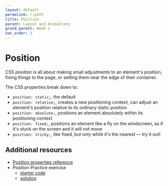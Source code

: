 ```yaml
---
layout: default
permalink: /:path
title: Position
parent: Layout and Animations
grand_parent: Week 1
nav_order: 3
---
```


# Position

CSS _position_ is all about making small adjustments to an element's position, fixing things to the page, or setting them near the edge of their container.

The CSS properties break down to:

- `position: static;`, the default
- `position: relative;`, creates a new positioning context, can adjust an element's position relative to its ordinary static position
- `position: absolute;`, positions an element absolutely within its positioning context
- `position: fixed;`, positions an element like a fly on the windscreen, as if it's stuck on the screen and it will not move
- `position: sticky;`, like fixed, but only while it's the nearest — try it out!

## Additional resources

- [Position properties reference](https://codepen.io/rjkerrison/pen/gOMvbGM?editors=0100)
- Position Practice exercise
  - [starter code](https://codepen.io/rjkerrison/pen/PozEMqZ?editors=0100)
  - [solution](https://codepen.io/rjkerrison/pen/QWEaeaO)
